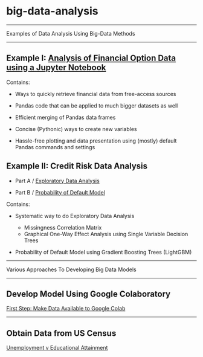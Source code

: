# big-data-analysis

---

Examples of Data Analysis Using Big-Data Methods

---

## Example I: [Analysis of Financial Option Data using a Jupyter Notebook](Call_Put_Options.ipynb)

Contains:

- Ways to quickly retrieve financial data from free-access sources

- Pandas code that can be applied to much bigger datasets as well

- Efficient merging of Pandas data frames

- Concise (Pythonic) ways to create new variables

- Hassle-free plotting and data presentation using (mostly) default Pandas commands and settings


## Example II: Credit Risk Data Analysis

- Part A / [Exploratory Data Analysis](https://www.kaggle.com/yanpapadakis/credit-default-risk-data-eda)

- Part B / [Probability of Default Model](https://www.kaggle.com/yanpapadakis/credit-risk-model-v1)

Contains:

- Systematic way to do Exploratory Data Analysis

  - Missingness Correlation Matrix
  - Graphical One-Way Effect Analysis using Single Variable Decision Trees

- Probability of Default Model using Gradient Boosting Trees (LightGBM)

---

Various Approaches To Developing Big Data Models 

---

## Develop Model Using Google Colaboratory

[First Step: Make Data Available to Google Colab](https://colab.research.google.com/drive/1RKDJ1vExCuYryezShCmfEGk_90CMZOLy?usp=sharing)

---

## Obtain Data from US Census

[Unemployment v Educational Attainment](USCensusStudy.ipynb)
